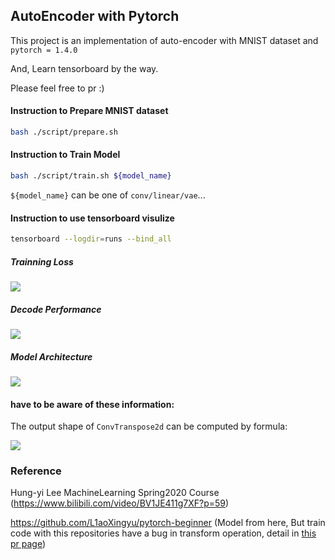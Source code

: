 ## AutoEncoder with Pytorch

This project is an implementation of auto-encoder with MNIST dataset and `pytorch = 1.4.0`

And, Learn tensorboard by the way.

Please feel free to pr :)

#### Instruction to Prepare MNIST dataset

```bash
bash ./script/prepare.sh
```

#### Instruction to Train Model

```bash
bash ./script/train.sh ${model_name}
```

`${model_name}` can be one of `conv/linear/vae`...

#### Instruction to use tensorboard visulize

```bash
tensorboard --logdir=runs --bind_all
```
##### Trainning Loss
![](http://leiblog.wang/static/image/2020/5/RrBF3Y.png)
##### Decode Performance
![](http://leiblog.wang/static/image/2020/5/9fiqeI.png)
##### Model Architecture
![](http://leiblog.wang/static/image/2020/5/1svLUs.png)
#### have to be aware of these information:

The output shape of `ConvTranspose2d` can be computed by formula:

![](http://leiblog.wang/static/image/2020/5/iF2yma.png)

### Reference

Hung-yi Lee MachineLearning Spring2020 Course (https://www.bilibili.com/video/BV1JE411g7XF?p=59)

https://github.com/L1aoXingyu/pytorch-beginner (Model from here, But train code with this repositories have a bug in transform operation, detail in [this pr page](https://github.com/L1aoXingyu/pytorch-beginner/pull/36))
